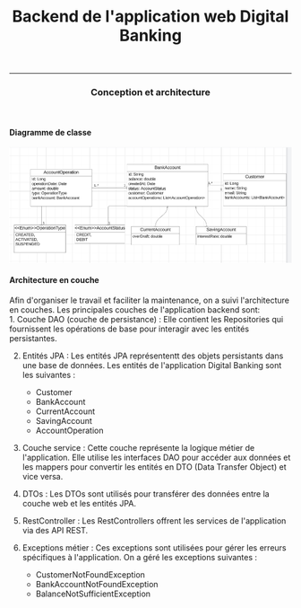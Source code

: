 <h1 align="center"> Backend de l'application web Digital Banking</h1>
<br>
<hr>
<h3><center>Conception et architecture</center></h3>
<br>
<h4>Diagramme de classe</h4>
<img src="captures/class_diag.png">
<h4>Architecture en couche</h4>
<p>
Afin d'organiser le travail et faciliter la maintenance, on a suivi l'architecture en couches.
Les principales couches de l'application backend sont:
<br>
1. Couche DAO (couche de persistance) : Elle contient les Repositories qui fournissent les opérations de base pour interagir avec les entités persistantes. 

2. Entités JPA : Les entités JPA représententt des objets persistants dans une base de données. Les entités de l'application Digital Banking sont les suivantes :
    - Customer
    - BankAccount
    - CurrentAccount 
    - SavingAccount 
    - AccountOperation

3. Couche service : Cette couche représente la logique métier de l'application. Elle utilise les interfaces DAO pour accéder aux données et les mappers pour convertir les entités en DTO (Data Transfer Object) et vice versa.

4. DTOs : Les DTOs sont utilisés pour transférer des données entre la couche web et les entités JPA.

5. RestController : Les RestControllers offrent les services de l'application via des API REST. 

6. Exceptions métier : Ces exceptions sont utilisées pour gérer les erreurs spécifiques à l'application. On a géré les exceptions suivantes :
    - CustomerNotFoundException 
    - BankAccountNotFoundException 
    - BalanceNotSufficientException 
</p>

